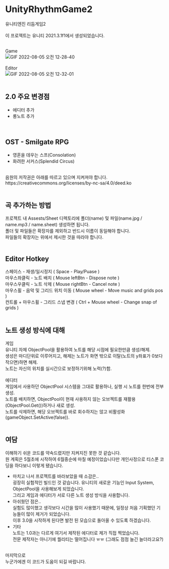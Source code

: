 # UnityRhythmGame2
유니티엔진 리듬게임2</br>
</br>
이 프로젝트는 유니티 2021.3.1f1에서 생성되었습니다.</br>
</br>

Game</br>
![GIF 2022-08-05 오전 12-28-40](https://user-images.githubusercontent.com/57874136/182889438-4359bff0-f735-4736-8f56-fc495e2ecae2.gif)
</br>
</br>
Editor</br>
![GIF 2022-08-05 오전 12-32-01](https://user-images.githubusercontent.com/57874136/182889528-422b9e21-5191-495f-998b-537cfbb44dbf.gif)
</br>
</br>

## 2.0 주요 변경점
* 에디터 추가</br>
* 롱노트 추가</br>
</br>

## OST - Smilgate RPG
* 영혼을 데우는 스프(Consolation)</br>
* 화려한 서커스(Splendid Circus)</br>
</br>
음원의 저작권은 아래를 따르고 있으며 지켜져야 합니다.</br>
https://creativecommons.org/licenses/by-nc-sa/4.0/deed.ko
</br></br>

## 곡 추가하는 방법
프로젝트 내 Assests/Sheet 디렉토리에 폴더(name) 및 파일(name.jpg / name.mp3 / name.sheet) 생성하면 됩니다.</br>
폴더 및 파일들은 확장자를 제외하고 반드시 이름이 동일해야 합니다.</br>
파일들의 확장자는 위에서 제시한 것을 따라야 합니다.</br>
</br>
## Editor Hotkey
스페이스 - 재생/일시정지 ( Space - Play/Puase )<br/>
마우스좌클릭 - 노트 배치 ( Mouse leftBtn - Dispose note )<br/>
마우스우클릭 - 노트 삭제 ( Mouse rightBtn - Cancel note )<br/>
마우스휠 - 음악 및 그리드 위치 이동 ( Mouse wheel - Move music and grids pos )<br/>
컨트롤 + 마우스휠 - 그리드 스냅 변경 ( Ctrl + Mouse wheel - Change snap of grids )<br/>
</br>

## 노트 생성 방식에 대해
게임</br>
유니티 자체 ObjectPool을 활용하여 노트를 해당 시점에 필요한만큼 생성/해제.</br>
생성은 마디단위로 이루어지고, 해제는 노트가 화면 밖으로 이탈(노트의 y좌표가 0보다 작으면)하면 해제.</br>
노트는 자신의 위치를 실시간으로 보정하기위해 노력(?)함.</br>
</br>
에디터</br>
게임에서 사용하던 ObjectPool 시스템을 그대로 활용하나, 실행 시 노트를 한번에 전부 생성.</br>
노트를 배치하면, ObjectPool이 현재 사용하지 않는 오브젝트를 재활용(ObjectPool.Get())하거나 새로 생성.</br>
노트를 삭제하면, 해당 오브젝트를 바로 회수하지는 않고 비활성화(gameObject.SetActive(false)).</br>
</br>

## 여담
이해하기 쉬운 코드를 약속드렸지만 지켜지진 못한 것 같습니다.
</br>원 계획은 5월초에 시작하여 6월중순에 마칠 예정이었습니다만 개인사정으로 티스푼 코딩을 하다보니 이렇게 됐습니다.</br>
* 마치고 나서 프로젝트를 바라보았을 때 소감은..</br>
굉장히 실험적인 빌드인 것 같습니다. 유니티의 새로운 기능인 Input System, ObjectPool을 사용해보게 되었습니다.</br>
그리고 게임과 에디터가 서로 다른 노트 생성 방식을 사용합니다.</br>
* 아쉬웠던 점은..</br>
실험도 많이했고 생각보다 시간을 많이 사용했기 때문에, 일정상 처음 기획했던 기능들이 많이 제거가 되었습니다.</br>
이후 3.0을 시작하게 된다면 발전 된 모습으로 돌아올 수 있도록 하겠습니다.</br>
*  기타</br>
노트는 1.0과는 다르게 여기서 제작된 에디터로 제가 직접 찍었습니다.</br>
전문 제작자는 아니기에 퀄리티는 떨어집니다 ㅠㅠ (그래도 점점 늘긴 늘더라고요?)</br>
</br>
마지막으로</br>
누군가에겐 이 코드가 도움이 되길 바랍니다.</br>

